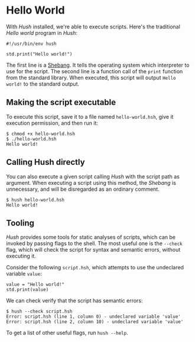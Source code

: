 # Hello World

With *Hush* installed, we're able to execute scripts. Here's the traditional *Hello world* program in *Hush*:

```hush
#!/usr/bin/env hush

std.print("Hello world!")
```

The first line is a [Shebang](https://en.wikipedia.org/wiki/Shebang_(Unix)). It tells the operating system which interpreter to use for the script. The second line is a function call of the `print` function from the standard library. When executed, this script will output `Hello world!` to the standard output.

## Making the script executable

To execute this script, save it to a file named `hello-world.hsh`, give it execution permission, and then run it:
```shell
$ chmod +x hello-world.hsh
$ ./hello-world.hsh
Hello world!
```

## Calling Hush directly

You can also execute a given script calling *Hush* with the script path as argument. When executing a script using this method, the *Shebang* is unnecessary, and will be disregarded as an ordinary comment.
```shell
$ hush hello-world.hsh
Hello world!
```

## Tooling

*Hush* provides some tools for static analyses of scripts, which can be invoked by passing flags to the shell. The most useful one is the `--check` flag, which will check the script for syntax and semantic errors, without executing it.

Consider the following `script.hsh`, which attempts to use the undeclared variable `value`:

```hush
value = "Hello world!"
std.print(value)
```

We can check verify that the script has semantic errors:

```shell
$ hush --check script.hsh
Error: script.hsh (line 1, column 0) - undeclared variable 'value'
Error: script.hsh (line 2, column 10) - undeclared variable 'value'
```

To get a list of other useful flags, run `hush --help`.
